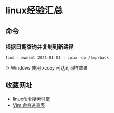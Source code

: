 # linux经验汇总

## 命令

### 根据日期查询并复制到新路径

```
find -newermt 2021-01-01 | cpio -dp /tmp/back
```

!> Windows 使用 xcopy 可达到同样效果

## 收藏网址

- [linux命令搜索引擎](https://wangchujiang.com/linux-command/)
- [Vim 命令速查表](https://www.dute.org/vim-cheat-sheet)
